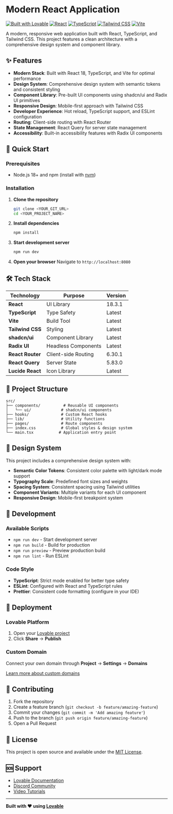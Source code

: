 # Modern React Application

[![Built with Lovable](https://img.shields.io/badge/Built%20with-Lovable-ff69b4)](https://lovable.dev)
[![React](https://img.shields.io/badge/React-18.3.1-61dafb?logo=react)](https://reactjs.org/)
[![TypeScript](https://img.shields.io/badge/TypeScript-5.0-3178c6?logo=typescript)](https://www.typescriptlang.org/)
[![Tailwind CSS](https://img.shields.io/badge/Tailwind%20CSS-3.0-38bdf8?logo=tailwind-css)](https://tailwindcss.com/)
[![Vite](https://img.shields.io/badge/Vite-5.0-646cff?logo=vite)](https://vitejs.dev/)

A modern, responsive web application built with React, TypeScript, and Tailwind CSS. This project features a clean architecture with a comprehensive design system and component library.

## ✨ Features

- **Modern Stack**: Built with React 18, TypeScript, and Vite for optimal performance
- **Design System**: Comprehensive design system with semantic tokens and consistent styling
- **Component Library**: Pre-built UI components using shadcn/ui and Radix UI primitives
- **Responsive Design**: Mobile-first approach with Tailwind CSS
- **Developer Experience**: Hot reload, TypeScript support, and ESLint configuration
- **Routing**: Client-side routing with React Router
- **State Management**: React Query for server state management
- **Accessibility**: Built-in accessibility features with Radix UI components

## 🚀 Quick Start

### Prerequisites

- Node.js 18+ and npm (install with [nvm](https://github.com/nvm-sh/nvm#installing-and-updating))

### Installation

1. **Clone the repository**
   ```bash
   git clone <YOUR_GIT_URL>
   cd <YOUR_PROJECT_NAME>
   ```

2. **Install dependencies**
   ```bash
   npm install
   ```

3. **Start development server**
   ```bash
   npm run dev
   ```

4. **Open your browser**
   Navigate to `http://localhost:8080`

## 🛠️ Tech Stack

| Technology | Purpose | Version |
|------------|---------|---------|
| **React** | UI Library | 18.3.1 |
| **TypeScript** | Type Safety | Latest |
| **Vite** | Build Tool | Latest |
| **Tailwind CSS** | Styling | Latest |
| **shadcn/ui** | Component Library | Latest |
| **Radix UI** | Headless Components | Latest |
| **React Router** | Client-side Routing | 6.30.1 |
| **React Query** | Server State | 5.83.0 |
| **Lucide React** | Icon Library | Latest |

## 📁 Project Structure

```
src/
├── components/          # Reusable UI components
│   └── ui/             # shadcn/ui components
├── hooks/              # Custom React hooks
├── lib/                # Utility functions
├── pages/              # Route components
├── index.css           # Global styles & design system
└── main.tsx           # Application entry point
```

## 🎨 Design System

This project includes a comprehensive design system with:

- **Semantic Color Tokens**: Consistent color palette with light/dark mode support
- **Typography Scale**: Predefined font sizes and weights
- **Spacing System**: Consistent spacing using Tailwind utilities
- **Component Variants**: Multiple variants for each UI component
- **Responsive Design**: Mobile-first breakpoint system

## 🔧 Development

### Available Scripts

- `npm run dev` - Start development server
- `npm run build` - Build for production
- `npm run preview` - Preview production build
- `npm run lint` - Run ESLint

### Code Style

- **TypeScript**: Strict mode enabled for better type safety
- **ESLint**: Configured with React and TypeScript rules
- **Prettier**: Consistent code formatting (configure in your IDE)

## 🚀 Deployment

### Lovable Platform
1. Open your [Lovable project](https://lovable.dev/projects/9224dee9-7f1b-49f9-97bf-60eef4dd5b80)
2. Click **Share** → **Publish**

### Custom Domain
Connect your own domain through **Project** → **Settings** → **Domains**

[Learn more about custom domains](https://docs.lovable.dev/tips-tricks/custom-domain#step-by-step-guide)

## 🤝 Contributing

1. Fork the repository
2. Create a feature branch (`git checkout -b feature/amazing-feature`)
3. Commit your changes (`git commit -m 'Add amazing feature'`)
4. Push to the branch (`git push origin feature/amazing-feature`)
5. Open a Pull Request

## 📝 License

This project is open source and available under the [MIT License](LICENSE).

## 🆘 Support

- [Lovable Documentation](https://docs.lovable.dev/)
- [Discord Community](https://discord.com/channels/1119885301872070706/1280461670979993613)
- [Video Tutorials](https://www.youtube.com/watch?v=9KHLTZaJcR8&list=PLbVHz4urQBZkJiAWdG8HWoJTdgEysigIO)

---

**Built with ❤️ using [Lovable](https://lovable.dev)**
